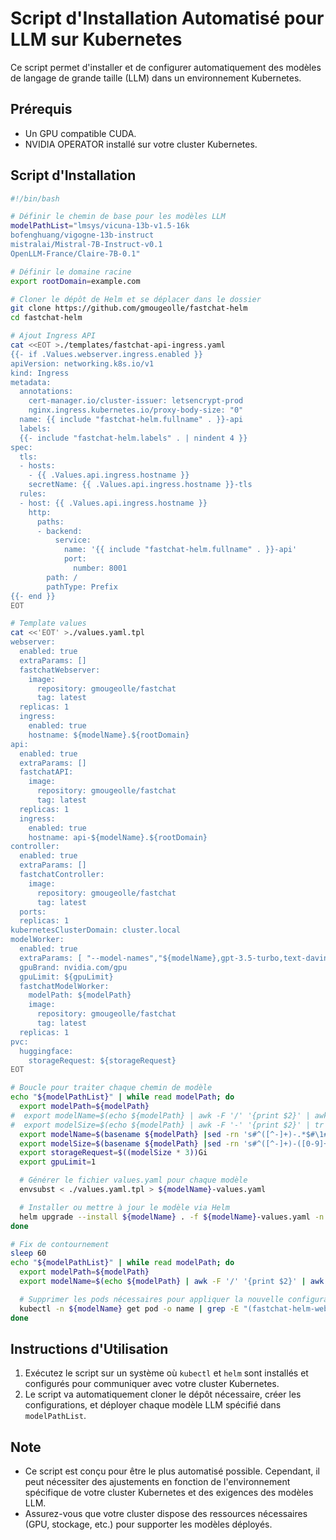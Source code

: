 # Script d'Installation Automatisé pour LLM sur Kubernetes

Ce script permet d'installer et de configurer automatiquement des modèles de langage de grande taille (LLM) dans un environnement Kubernetes.

## Prérequis

- Un GPU compatible CUDA.
- NVIDIA OPERATOR installé sur votre cluster Kubernetes.

## Script d'Installation

```bash
#!/bin/bash

# Définir le chemin de base pour les modèles LLM
modelPathList="lmsys/vicuna-13b-v1.5-16k
bofenghuang/vigogne-13b-instruct
mistralai/Mistral-7B-Instruct-v0.1
OpenLLM-France/Claire-7B-0.1"

# Définir le domaine racine
export rootDomain=example.com

# Cloner le dépôt de Helm et se déplacer dans le dossier
git clone https://github.com/gmougeolle/fastchat-helm
cd fastchat-helm

# Ajout Ingress API
cat <<EOT >./templates/fastchat-api-ingress.yaml
{{- if .Values.webserver.ingress.enabled }}
apiVersion: networking.k8s.io/v1
kind: Ingress
metadata:
  annotations:
    cert-manager.io/cluster-issuer: letsencrypt-prod
    nginx.ingress.kubernetes.io/proxy-body-size: "0"
  name: {{ include "fastchat-helm.fullname" . }}-api
  labels:
  {{- include "fastchat-helm.labels" . | nindent 4 }}
spec:
  tls:
  - hosts:
    - {{ .Values.api.ingress.hostname }}
    secretName: {{ .Values.api.ingress.hostname }}-tls
  rules:
  - host: {{ .Values.api.ingress.hostname }}
    http:
      paths:
      - backend:
          service:
            name: '{{ include "fastchat-helm.fullname" . }}-api'
            port:
              number: 8001
        path: /
        pathType: Prefix
{{- end }}
EOT

# Template values
cat <<'EOT' >./values.yaml.tpl
webserver:
  enabled: true
  extraParams: []
  fastchatWebserver:
    image:
      repository: gmougeolle/fastchat
      tag: latest
  replicas: 1
  ingress:
    enabled: true
    hostname: ${modelName}.${rootDomain}
api:
  enabled: true
  extraParams: []
  fastchatAPI:
    image:
      repository: gmougeolle/fastchat
      tag: latest
  replicas: 1
  ingress:
    enabled: true
    hostname: api-${modelName}.${rootDomain}
controller:
  enabled: true
  extraParams: []
  fastchatController:
    image:
      repository: gmougeolle/fastchat
      tag: latest
  ports:
  replicas: 1
kubernetesClusterDomain: cluster.local
modelWorker:
  enabled: true
  extraParams: [ "--model-names","${modelName},gpt-3.5-turbo,text-davinci-003,text-embedding-ada-002" ]
  gpuBrand: nvidia.com/gpu
  gpuLimit: ${gpuLimit}
  fastchatModelWorker:
    modelPath: ${modelPath}
    image:
      repository: gmougeolle/fastchat
      tag: latest
  replicas: 1
pvc:
  huggingface:
    storageRequest: ${storageRequest}
EOT

# Boucle pour traiter chaque chemin de modèle
echo "${modelPathList}" | while read modelPath; do
  export modelPath=${modelPath}
#  export modelName=$(echo ${modelPath} | awk -F '/' '{print $2}' | awk -F '-' '{print $1}' | tr '[:upper:]' '[:lower:]')
#  export modelSize=$(echo ${modelPath} | awk -F '-' '{print $2}' | tr -dc '0-9')
  export modelName=$(basename ${modelPath} |sed -rn 's#^([^-]+)-.*$#\1#p' |tr '[:upper:]' '[:lower:]' )
  export modelSize=$(basename ${modelPath} |sed -rn 's#^([^-]+)-([0-9]+)[bB].*$#\2#p' )
  export storageRequest=$((modelSize * 3))Gi
  export gpuLimit=1

  # Générer le fichier values.yaml pour chaque modèle
  envsubst < ./values.yaml.tpl > ${modelName}-values.yaml

  # Installer ou mettre à jour le modèle via Helm
  helm upgrade --install ${modelName} . -f ${modelName}-values.yaml -n ${modelName} --create-namespace
done

# Fix de contournement
sleep 60
echo "${modelPathList}" | while read modelPath; do
  export modelPath=${modelPath}
  export modelName=$(echo ${modelPath} | awk -F '/' '{print $2}' | awk -F '-' '{print $1}' | tr '[:upper:]' '[:lower:]')

  # Supprimer les pods nécessaires pour appliquer la nouvelle configuration
  kubectl -n ${modelName} get pod -o name | grep -E "(fastchat-helm-web-server|fastchat-api)" | xargs kubectl -n ${modelName} delete
done
```

## Instructions d'Utilisation

1. Exécutez le script sur un système où `kubectl` et `helm` sont installés et configurés pour communiquer avec votre cluster Kubernetes.
2. Le script va automatiquement cloner le dépôt nécessaire, créer les configurations, et déployer chaque modèle LLM spécifié dans `modelPathList`.

## Note

- Ce script est conçu pour être le plus automatisé possible. Cependant, il peut nécessiter des ajustements en fonction de l'environnement spécifique de votre cluster Kubernetes et des exigences des modèles LLM.
- Assurez-vous que votre cluster dispose des ressources nécessaires (GPU, stockage, etc.) pour supporter les modèles déployés.
